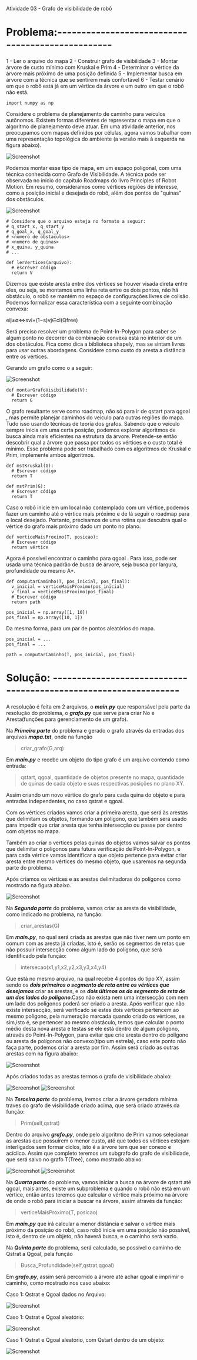 Atividade 03 - Grafo de visibilidade de robô

# Problema:-------------------------------------------------

1 - Ler o arquivo do mapa
2 - Construir grafo de visibilidade
3 - Montar árvore de custo mínimo com Kruskal e Prim
4 - Determinar o vértice da árvore mais próximo de uma posição definida
5 - Implementar busca em árvore com a técnica que se sentirem mais confortável
6 - Testar cenário em que o robô está já em um vértice da árvore e um outro em que o robô não está.

```
import numpy as np
```
Considere o problema de planejamento de caminho para veículos autônomos. Existem formas diferentes de representar o mapa em que o algoritmo de planejamento deve atuar. Em uma atividade anterior, nos preocupamos com mapas definidos por células, agora vamos trabalhar com uma representação topológica do ambiente (a versão mais à esquerda na figura abaixo).

![Screenshot](p1.png)

Podemos montar esse tipo de mapa, em um espaço poligonal, com uma técnica conhecida como Grafo de Visibilidade. A técnica pode ser observada no início do capítulo Roadmaps do livro Principles of Robot Motion. Em resumo, consideramos como vértices regiões de interesse, como a posição inicial e desejada do robô, além dos pontos de "quinas" dos obstáculos.

![Screenshot](p2.png)

```
# Considere que o arquivo esteja no formato a seguir:
# q_start_x, q_start_y
# q_goal_x, q_goal_y
# <numero de obstaculos>
# <numero de quinas>
# x_quina, y_quina
# ...

def lerVertices(arquivo):
  # escrever código
  return V
```
Dizemos que existe aresta entre dos vértices se houver visada direta entre eles, ou seja, se montamos uma linha reta entre os dois pontos, não há obstáculo, o robô se mantém no espaço de configurações livres de colisão. Podemos formalizar essa característica com a seguinte combinação convexa:

eij≠∅⇔svi+(1−s)vj∈cl(Qfree) 

Será preciso resolver um problema de Point-In-Polygon para saber se algum ponto no decorrer da combinação convexa está no interior de um dos obstáculos. Fica como dica a biblioteca shapely, mas se sintam livres para usar outras abordagens. Considere como custo da aresta a distância entre os vértices.

Gerando um grafo como o a seguir:

![Screenshot](p3.png)

```
def montarGrafoVisibilidade(V):
  # Escrever código
  return G
```

O grafo resultante serve como roadmap, não só para ir de  qstart  para  qgoal , mas permite planejar caminhos do veículo para outras regiões do mapa. Tudo isso usando técnicas de teoria dos grafos. Sabendo que o veículo sempre inicia em uma certa posição, podemos explorar algoritmos de busca ainda mais eficientes na estrutura da árvore. Pretende-se então descobrir qual a árvore que passa por todos os vértices e o custo total é mínimo. Esse problema pode ser trabalhado com os algoritmos de Kruskal e Prim, implemente ambos algoritmos.

```
def mstKruskal(G):
  # Escrever código
  return T

def mstPrim(G):
  # Escrever código
  return T
```

Caso o robô inicie em um local não contemplado com um vértice, podemos fazer um caminho até o vértice mais próximo e de lá seguir o roadmap para o local desejado. Portanto, precisamos de uma rotina que descubra qual o vértice do grafo mais próximo dado um ponto no plano.

```
def verticeMaisProximo(T, posicao):
  # Escrever código
  return vértice
```

Agora é possível encontrar o caminho para  qgoal . Para isso, pode ser usada uma técnica padrão de busca de árvore, seja busca por largura, profundidade ou mesmo A*.

```
def computarCaminho(T, pos_inicial, pos_final):
  v_inicial = verticeMaisProximo(pos_inicial)
  v_final = verticeMaisProximo(pos_final)
  # Escrever código
  return path

pos_inicial = np.array([1, 10])
pos_final = np.array([10, 1])
```

Da mesma forma, para um par de pontos aleatórios do mapa.

```
pos_inicial = ...
pos_final = ...

path = computarCaminho(T, pos_inicial, pos_final)
```

# Solução: ----------------------------------------------------------------

A resolução é feita em 2 arquivos, o ***main.py*** que responsável pela parte da resolução do problema, o ***grafo.py*** que serve para criar No e Aresta(funções para gerenciamento de um grafo).
 
Na ***Primeira parte*** do problema e gerado o grafo através da entradas dos arquivos ***mapa.txt***, onde na função
  
 > criar_grafo(G,arq)
 
Em ***main.py*** e recebe um objeto do tipo grafo é um arquivo contendo como entrada: 
> qstart, 
> qgoal, 
> quantidade de objetos presente no mapa, 
> quantidade de quinas de cada objeto e suas respectivas posições no plano XY.

Assim criando um novo vértice do grafo para cada quina do objeto e para entradas independentes, no caso qstrat e qgoal.

Com os vértices criados vamos criar a primeira aresta, que será às arestas que delimitam os objetos, formando um polígono, que também será usado para impedir que criar aresta que tenha intersecção ou passe por dentro com objetos no mapa.

Também ao criar o vertices pelas quinas do objetos vamos salvar os pontos que delimitar o poligonos para futura verificação de Point-In-Polygon, e para cada vértice vamos identificar a que objeto pertence para evitar criar aresta entre mesmo vértices do mesmo objeto, que usaremos na segunda parte do problema.

Após criamos os vértices e as arestas delimitadoras do polígonos como mostrado na figura abaixo.

![Screenshot](visibilidade1.png)

Na ***Segunda parte*** do problema, vamos criar as aresta de visibilidade, como indicado no problema, na função: 

> criar_arestas(G)

Em ***main.py***, no qual será criada as arestas que não tiver nem um ponto em comum com as aresta já criadas, isto é, serão os segmentos de retas que não possuir intersecção como algum lado do polígono, que será identificado pela função:

> intersecao(x1,y1,x2,y2,x3,y3,x4,y4)

Que está no mesmo arquivo, na qual recebe 4 pontos do tipo XY, assim sendo os ***dois primeiros o segmento de reta entre os vértices que desejamos*** criar as arestas, e os ***dois últimos os do segmento de reta de um dos lados do polígono***.Caso não exista nem uma intersecção com nem um lado dos polígonos poderá ser criado a aresta. Após verificar que não existe intersecção, será verificado se estes dois vértices pertencem ao mesmo polígono, pela numeração marcada quando criado os vértices, se sim,isto é, se pertencer ao mesmo obstáculo, temos que calcular o ponto médio desta nova aresta e testas se ele está dentro de algum polígono, através do Point-In-Polygon, para evitar que crie aresta dentro do polígono ou aresta de polígonos não convexo(tipo um estrela), caso este ponto não faça parte, podemos criar a aresta por fim. Assim será criado as outras arestas com na figura abaixo:

![Screenshot](vizibilidade.png)

Após criados todas as arestas termos o grafo de visibilidade abaixo:

![Screenshot](v1.png)
![Screenshot](v2.png)

Na ***Terceira parte*** do problema, iremos criar a árvore geradora mínima traves do grafo de visibilidade criado acima, que será criado através da função:

> Prim(self,qstrat)

Dentro do arquivo ***grafo.py***, onde pelo algoritmo de Prim vamos selecionar as arestas que possuírem o menor custo, até que todos os vértices estejam interligados sem formar ciclos, isto é a árvore tem que ser conexo e acíclico. Assim que completo teremos um subgrafo do grafo de visibilidade, que será salvo no grafo T(Tree), como mostrado abaixo:

![Screenshot](arvore.png)
![Screenshot](a.png)

Na ***Quarta parte*** do problema, vamos iniciar a busca na árvore de qstart até qgoal, mais antes, existe um subproblema e quando o robô não está em um vértice, então antes teremos que  calcular o vértice mais próximo na árvore de onde o robô para iniciar a buscar na árvore, assim através da função:

> verticeMaisProximo(T, posicao)

Em ***main.py*** que irá calcular a menor distância e salvar o vértice mais próximo da posição do robô, caso robô inicie em uma posição não possível, isto é, dentro de um objeto, não haverá busca, e o caminho será vazio.

Na ***Quinta parte*** do problema, será calculado, se possível o caminho de Qstrat a Qgoal, pela função

> Busca_Profundidade(self,qstrat,qgoal)

Em ***grafo.py***, assim será percorrido a árvore até achar qgoal e imprimir o caminho, como mostrado nos caso abaixo:

Caso 1: Qstrat e Qgoal dados no Arquivo:

 ![Screenshot](c1.png)

Caso 1: Qstrat e Qgoal aleatório:

 ![Screenshot](c2.png)

Caso 1: Qstrat e Qgoal aleatório, com Qstart dentro de um objeto:

 ![Screenshot](c3.png)
